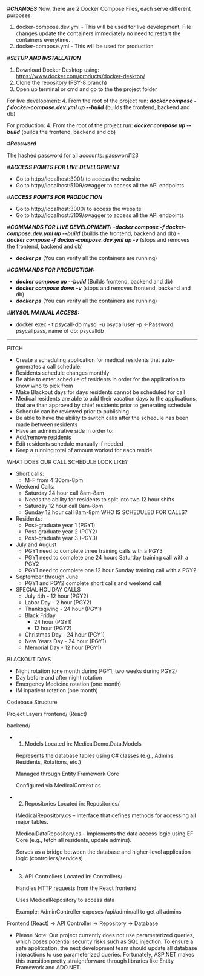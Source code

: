 
#***CHANGES***
Now, there are 2 Docker Compose Files, each serve different purposes:
1) docker-compose.dev.yml - This will be used for live development. File changes update the containers immediately no need to restart the containers everytime.
2) docker-compose.yml - This will be used for production 


#***SETUP AND INSTALLATION***

1. Download Docker Desktop using: https://www.docker.com/products/docker-desktop/
2. Clone the repository (PSY-8 branch)
3. Open up terminal or cmd and go to the the project folder 

For live development:
4. From the root of the project run: ***docker compose -f docker-compose.dev.yml up --build*** (builds the frontend, backend and db)

For production:
4. From the root of the project run: ***docker compose up --build*** (builds the frontend, backend and db)



#***Password***

The hashed password for all accounts: password123


#***ACCESS POINTS FOR LIVE DEVELOPMENT***
- Go to http://localhost:3001/ to access the website
- Go to http://localhost:5109/swagger to access all the API endpoints


#***ACCESS POINTS FOR PRODUCTION***
- Go to http://localhost:3000/ to access the website
- Go to http://localhost:5109/swagger to access all the API endpoints



#***COMMANDS FOR LIVE DEVELOPMENT:***
-***docker compose -f docker-compose.dev.yml up --build*** (builds the frontend, backend and db)
-***docker compose -f docker-compose.dev.yml up -v*** (stops and removes the frontend, backend and db)
- ***docker ps***  (You can verify all the containers are running)


#***COMMANDS FOR PRODUCTION:***
- ***docker compose up --build*** (Builds frontend, backend and db)
- ***docker compose down -v*** (stops and removes frontend, backend and db)
- ***docker ps***  (You can verify all the containers are running)


#***MYSQL MANUAL ACCESS:***
- docker exec -it psycall-db mysql -u psycalluser -p     <-Password: psycallpass, name of db: psycalldb



-------------------------------------------------------------------------------------------------------



PITCH
* Create a scheduling application for medical residents that auto-generates a call schedule:
* Residents schedule changes monthly
* Be able to enter schedule of residents in order for the application to know who to pick from
* Make Blackout days for days residents cannot be scheduled for call
* Medical residents are able to add their vacation days to the applications, that are than approved by chief residents prior to generating schedule
* Schedule can be reviewed prior to publishing
* Be able to have the ability to switch calls after the schedule has been made between residents
* Have an administrative side in order to:
* Add/remove residents
* Edit residents schedule manually if needed
* Keep a running total of amount worked for each reside

WHAT DOES OUR CALL SCHEDULE LOOK LIKE?
* Short calls:
  - M-F from 4:30pm-8pm
* Weekend Calls:
  - Saturday 24 hour call 8am-8am
  - Needs the ability for residents to split into two 12 hour shifts
  - Saturday 12 hour call 8am-8pm
  - Sunday 12 hour call 8am-8pm
WHO IS SCHEDULED FOR CALLS?
* Residents:
  - Post-graduate year 1 (PGY1)
  - Post-graduate year 2 (PGY2)
  - Post-graduate year 3 (PGY3)
* July and August
  - PGY1 need to complete three training calls with a PGY3
  - PGY1 need to complete one 24 hours Saturday training call with a PGY2
  - PGY1 need to complete one 12 hour Sunday training call with a PGY2
* September through June
  - PGY1 and PGY2 complete short calls and weekend call
* SPECIAL HOLIDAY CALLS
  - July 4th - 12 hour (PGY2)
  - Labor Day - 2 hour (PGY2)
  - Thanksgiving - 24 hour (PGY1)
  - Black Friday
      - 24 hour (PGY1)
      - 12 hour (PGY2)
  - Christmas Day - 24 hour (PGY1)
  - New Years Day - 24 hour (PGY1)
  - Memorial Day - 12 hour (PGY1)

BLACKOUT DAYS
* Night rotation (one month during PGY1, two weeks during PGY2)
* Day before and after night rotation
* Emergency Medicine rotation (one month)
* IM inpatient rotation (one month)

Codebase Structure

Project Layers
  frontend/
    (React)


  backend/
* 1. Models
    Located in: MedicalDemo.Data.Models

    Represents the database tables using C# classes (e.g., Admins, Residents, Rotations, etc.)

    Managed through Entity Framework Core

    Configured via MedicalContext.cs

* 2. Repositories
    Located in: Repositories/

    IMedicalRepository.cs – Interface that defines methods for accessing all major tables.

    MedicalDataRepository.cs – Implements the data access logic using EF Core (e.g., fetch all residents, update admins).

    Serves as a bridge between the database and higher-level application logic (controllers/services).

* 3. API Controllers
    Located in: Controllers/

    Handles HTTP requests from the React frontend

    Uses MedicalRepository to access data

    Example: AdminController exposes /api/admin/all to get all admins


Frontend (React) → API Controller → Repository → Database


* Please Note:
    Our project currently does not use parameterized queries, which poses potential security risks such as SQL injection. To ensure a safe applitcation, the next development team should update all database interactions to use parameterized queries. Fortunately, ASP.NET makes this transition pretty straightforward through libraries like Entity Framework and ADO.NET.
